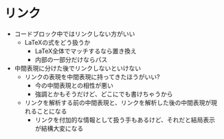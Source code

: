 # リンク

- コードブロック中ではリンクしない方がいい
  - LaTeXの式をどう扱うか
    - LaTeX全体でマッチするなら置き換え
    - 内部の一部分だけならパス
- 中間表現に分けた後でリンクしないといけない
  - リンクの表現を中間表現に持ってきたほうがいい?
    - 今の中間表現との相性が悪い
    - 強調とかもそうだけど、どこにでも書けちゃうから
  - リンクを解析する前の中間表現と、リンクを解析した後の中間表現が現れることになる
    - リンクを付加的な情報として扱う手もあるけど、それだと結局表示が結構大変になる
